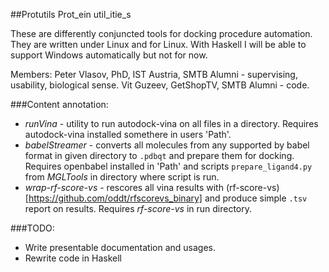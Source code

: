 ##Protutils
Prot_ein util_itie_s

These are differently conjuncted tools for docking procedure automation.
They are written under Linux and for Linux. With Haskell I will be able to support Windows automatically but not for now.

Members:
Peter Vlasov, PhD, IST Austria, SMTB Alumni - supervising, usability, biological sense.
Vit Guzeev, GetShopTV, SMTB Alumni - code.

###Content annotation:
 * _runVina_ - utility to run autodock-vina on all files in a directory.
   Requires autodock-vina installed somethere in users 'Path'.
 * _babelStreamer_ - converts all molecules from any supported by babel format in given directory to `.pdbqt` and prepare them for docking.
   Requires openbabel installed in 'Path' and scripts `prepare_ligand4.py` from _MGLTools_ in directory where script is run.
 * _wrap-rf-score-vs_ - rescores all vina results with (rf-score-vs)[https://github.com/oddt/rfscorevs_binary] and produce simple `.tsv` report on results.
   Requires _rf-score-vs_ in run directory.

###TODO:
 * Write presentable documentation and usages.
 * Rewrite code in Haskell

